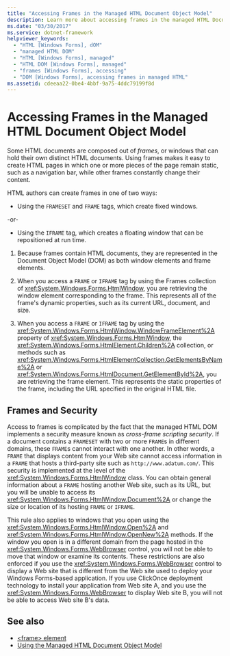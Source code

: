 ```yaml
---
title: "Accessing Frames in the Managed HTML Document Object Model"
description: Learn more about accessing frames in the managed HTML Document Object Model (DOM). HTML authors can create frames in one of two ways.
ms.date: "03/30/2017"
ms.service: dotnet-framework
helpviewer_keywords:
  - "HTML [Windows Forms], dOM"
  - "managed HTML DOM"
  - "HTML [Windows Forms], managed"
  - "HTML DOM [Windows Forms], managed"
  - "frames [Windows Forms], accessing"
  - "DOM [Windows Forms], accessing frames in managed HTML"
ms.assetid: cdeeaa22-0be4-4bbf-9a75-4ddc79199f8d
---
```

# Accessing Frames in the Managed HTML Document Object Model

Some HTML documents are composed out of *frames*, or windows that can hold their own distinct HTML documents. Using frames makes it easy to create HTML pages in which one or more pieces of the page remain static, such as a navigation bar, while other frames constantly change their content.

HTML authors can create frames in one of two ways:

- Using the `FRAMESET` and `FRAME` tags, which create fixed windows.

-or-

- Using the `IFRAME` tag, which creates a floating window that can be repositioned at run time.

1. Because frames contain HTML documents, they are represented in the Document Object Model (DOM) as both window elements and frame elements.

2. When you access a `FRAME` or `IFRAME` tag by using the Frames collection of <xref:System.Windows.Forms.HtmlWindow>, you are retrieving the window element corresponding to the frame. This represents all of the frame's dynamic properties, such as its current URL, document, and size.

3. When you access a `FRAME` or `IFRAME` tag by using the <xref:System.Windows.Forms.HtmlWindow.WindowFrameElement%2A> property of <xref:System.Windows.Forms.HtmlWindow>, the <xref:System.Windows.Forms.HtmlElement.Children%2A> collection, or methods such as <xref:System.Windows.Forms.HtmlElementCollection.GetElementsByName%2A> or <xref:System.Windows.Forms.HtmlDocument.GetElementById%2A>, you are retrieving the frame element. This represents the static properties of the frame, including the URL specified in the original HTML file.

## Frames and Security

Access to frames is complicated by the fact that the managed HTML DOM implements a security measure known as *cross-frame scripting security*. If a document contains a `FRAMESET` with two or more `FRAME`s in different domains, these `FRAME`s cannot interact with one another. In other words, a `FRAME` that displays content from your Web site cannot access information in a `FRAME` that hosts a third-party site such as `http://www.adatum.com/`. This security is implemented at the level of the <xref:System.Windows.Forms.HtmlWindow> class. You can obtain general information about a `FRAME` hosting another Web site, such as its URL, but you will be unable to access its <xref:System.Windows.Forms.HtmlWindow.Document%2A> or change the size or location of its hosting `FRAME` or `IFRAME`.

This rule also applies to windows that you open using the <xref:System.Windows.Forms.HtmlWindow.Open%2A> and <xref:System.Windows.Forms.HtmlWindow.OpenNew%2A> methods. If the window you open is in a different domain from the page hosted in the <xref:System.Windows.Forms.WebBrowser> control, you will not be able to move that window or examine its contents. These restrictions are also enforced if you use the <xref:System.Windows.Forms.WebBrowser> control to display a Web site that is different from the Web site used to deploy your Windows Forms-based application. If you use ClickOnce deployment technology to install your application from Web site A, and you use the <xref:System.Windows.Forms.WebBrowser> to display Web site B, you will not be able to access Web site B's data.

## See also

- [\<frame> element](https://developer.mozilla.org/docs/Web/HTML/Element/frame)
- [Using the Managed HTML Document Object Model](using-the-managed-html-document-object-model.md)

